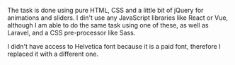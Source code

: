 The task is done using pure HTML, CSS and a little bit of jQuery for animations and sliders. I din't use any JavaScript libraries like React or Vue, although I am able to do the same task using one of these, as well as Laravel, and a CSS pre-processor like Sass.

I didn't have access to Helvetica font because it is a paid font, therefore I replaced it with a different one.
